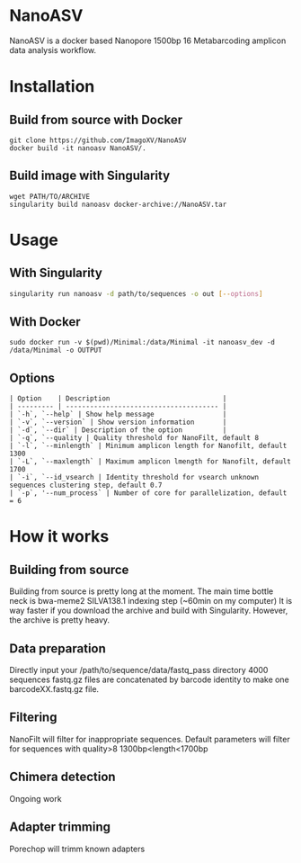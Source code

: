 # NanoASV
NanoASV is a docker based Nanopore 1500bp 16 Metabarcoding amplicon data analysis workflow. 


# Installation
## Build from source with Docker
```
git clone https://github.com/ImagoXV/NanoASV
docker build -it nanoasv NanoASV/.
```


## Build image with Singularity
```
wget PATH/TO/ARCHIVE
singularity build nanoasv docker-archive://NanoASV.tar
```
# Usage
## With Singularity
```sh
singularity run nanoasv -d path/to/sequences -o out [--options]
```



## With Docker
```
sudo docker run -v $(pwd)/Minimal:/data/Minimal -it nanoasv_dev -d /data/Minimal -o OUTPUT
```
## Options

```
| Option    | Description                            |
| --------- | -------------------------------------- |
| `-h`, `--help` | Show help message                 |
| `-v`, `--version` | Show version information       |
| `-d`, `--dir` | Description of the option          |
| `-q`, `--quality | Quality threshold for NanoFilt, default 8
| `-l`, `--minlength` | Minimum amplicon length for Nanofilt, default 1300
| `-L`, `--maxlength` | Maximum amplicon lmength for Nanofilt, default 1700
| `-i`, `--id_vsearch | Identity threshold for vsearch unknown sequences clustering step, default 0.7
| `-p`, '--num_process` | Number of core for parallelization, default = 6
```

# How it works 

## Building from source

Building from source is pretty long at the moment.
The main time bottle neck is bwa-meme2 SILVA138.1 indexing step (~60min on my computer)
It is way faster if you download the archive and build with Singularity. However, the archive is pretty heavy. 

## Data preparation
Directly input your /path/to/sequence/data/fastq_pass directory 
4000 sequences fastq.gz files are concatenated by barcode identity to make one barcodeXX.fastq.gz file.

## Filtering
NanoFilt will filter for inappropriate sequences. 
Default parameters will filter for sequences with quality>8 1300bp<length<1700bp

## Chimera detection
Ongoing work

## Adapter trimming
Porechop will trimm known adapters 
